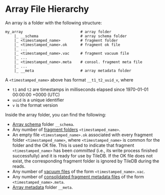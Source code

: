 # Array File Hierarchy

An array is a folder with the following structure:

```
my_array                          # array folder
    |_ __schema                   # array schema folder
    |_ <timestamped_name>         # fragment folder
    |_ <timestamped_name>.ok      # fragment ok file
    |_ ...
    |_ <timestamped_name>.vac     # fragment vacuum file
    |_ ...                  
    |_ <timestamped_name>.meta    # consol. fragment meta file
    |_ ...                  
    |_ __meta                     # array metadata folder

```

A `<timestamped_name>` above has format `__t1_t2_uuid_v`, where 
* `t1` and `t2` are timestamps in milliseconds elapsed since 1970-01-01 00:00:00 +0000 (UTC)
* `uuid` is a unique identifier
* `v` is the format version

Inside the array folder, you can find the following:

* [Array schema](./array_schema.md) folder `__schema`.
* Any number of [fragment folders](./fragment.md) `<timestamped_name>`.
* An empty file `<timestamped_name>.ok` associated with every fragment folder `<timestamped_name>`, where `<timestamped_name>` is common for the folder and the OK file. This is used to indicate that fragment `<timestamped_name>` has been *committed* (i.e., its write process finished successfully) and it is ready for use by TileDB. If the OK file does not exist, the corresponding fragment folder is ignored by TileDB during the reads.
* Any number of [vacuum files](./vacuum_file.md) of the form `<timestamped_name>.vac`.
* Any number of [consolidated fragment metadata files](./consolidated_fragment_metadata_file.md) of the form `<timestamped_name>.meta`.
* [Array metadata](./array_metadata.md) folder `__meta`.